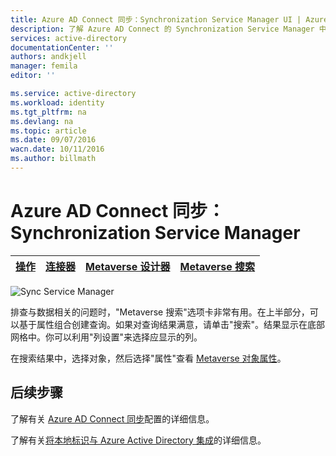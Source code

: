 ```yaml
---
title: Azure AD Connect 同步：Synchronization Service Manager UI | Azure
description: 了解 Azure AD Connect 的 Synchronization Service Manager 中的“Metaverse 搜索”选项卡。
services: active-directory
documentationCenter: ''
authors: andkjell
manager: femila
editor: ''

ms.service: active-directory
ms.workload: identity
ms.tgt_pltfrm: na
ms.devlang: na
ms.topic: article
ms.date: 09/07/2016
wacn.date: 10/11/2016
ms.author: billmath
---
```


# Azure AD Connect 同步：Synchronization Service Manager

[操作](./active-directory-aadconnectsync-service-manager-ui-operations.md) | [连接器](./active-directory-aadconnectsync-service-manager-ui-connectors.md) | [Metaverse 设计器](./active-directory-aadconnectsync-service-manager-ui-mvdesigner.md) | [Metaverse 搜索](./active-directory-aadconnectsync-service-manager-ui-mvsearch.md)
--- | --- | --- | ---

![Sync Service Manager](./media/active-directory-aadconnectsync-service-manager-ui/mvsearch.png)

排查与数据相关的问题时，"Metaverse 搜索"选项卡非常有用。在上半部分，可以基于属性组合创建查询。如果对查询结果满意，请单击"搜索"。结果显示在底部网格中。你可以利用"列设置"来选择应显示的列。

在搜索结果中，选择对象，然后选择"属性"查看 [Metaverse 对象属性](./active-directory-aadconnectsync-service-manager-ui-connectors.md)。

## 后续步骤
了解有关 [Azure AD Connect 同步](./active-directory-aadconnectsync-whatis.md)配置的详细信息。

了解有关[将本地标识与 Azure Active Directory 集成](./active-directory-aadconnect.md)的详细信息。

<!---HONumber=Mooncake_0926_2016-->